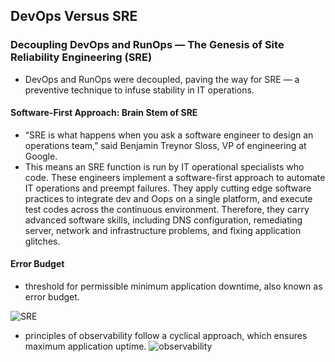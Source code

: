 ## DevOps Versus SRE

### Decoupling DevOps and RunOps — The Genesis of Site Reliability Engineering (SRE)
- DevOps and RunOps were decoupled, paving the way for SRE — a preventive technique to infuse stability in IT operations.
#### Software-First Approach: Brain Stem of SRE
- “SRE is what happens when you ask a software engineer to design an operations team,” said Benjamin Treynor Sloss, VP of engineering at Google.
- This means an SRE function is run by IT operational specialists who code. These engineers implement a software-first approach to automate IT operations and preempt failures. They apply cutting edge software practices to integrate dev and Oops on a single platform, and execute test codes across the continuous environment. Therefore, they carry advanced software skills, including DNS configuration, remediating server, network and infrastructure problems, and fixing application glitches.

#### Error Budget
- threshold for permissible minimum application downtime, also known as error budget. 

![SRE](https://3ovyg21t17l11k49tk1oma21-wpengine.netdna-ssl.com/wp-content/uploads/2020/05/SRE_5.jpg)

- principles of observability follow a cyclical approach, which ensures maximum application uptime.
![observability](https://3ovyg21t17l11k49tk1oma21-wpengine.netdna-ssl.com/wp-content/uploads/2020/05/SRE_4.png)
